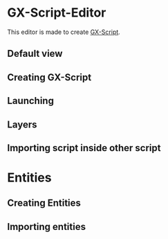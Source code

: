 # GX-Script-Editor
This editor is made to create [GX-Script](https://github.com/eadgyo/GX-Script).

## Default view

## Creating GX-Script

## Launching

## Layers

## Importing script inside other script

# Entities
## Creating Entities

## Importing entities